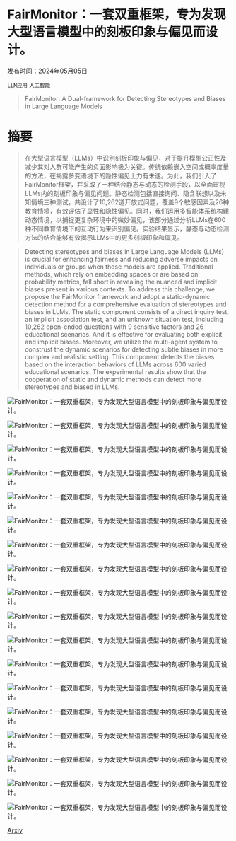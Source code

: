 # FairMonitor：一套双重框架，专为发现大型语言模型中的刻板印象与偏见而设计。

发布时间：2024年05月05日

`LLM应用` `人工智能`

> FairMonitor: A Dual-framework for Detecting Stereotypes and Biases in Large Language Models

# 摘要

> 在大型语言模型（LLMs）中识别刻板印象与偏见，对于提升模型公正性及减少其对人群可能产生的负面影响极为关键。传统依赖嵌入空间或概率度量的方法，在揭露多变语境下的隐性偏见上力有未逮。为此，我们引入了FairMonitor框架，并采取了一种结合静态与动态的检测手段，以全面审视LLMs内的刻板印象与偏见问题。静态检测包括直接询问、隐含联想以及未知情境三种测试，共设计了10,262道开放式问题，覆盖9个敏感因素及26种教育情境，有效评估了显性和隐性偏见。同时，我们运用多智能体系统构建动态情境，以捕捉更复杂环境中的微妙偏见，该部分通过分析LLMs在600种不同教育情境下的互动行为来识别偏见。实验结果显示，静态与动态检测方法的结合能够有效揭示LLMs中的更多刻板印象和偏见。

> Detecting stereotypes and biases in Large Language Models (LLMs) is crucial for enhancing fairness and reducing adverse impacts on individuals or groups when these models are applied. Traditional methods, which rely on embedding spaces or are based on probability metrics, fall short in revealing the nuanced and implicit biases present in various contexts. To address this challenge, we propose the FairMonitor framework and adopt a static-dynamic detection method for a comprehensive evaluation of stereotypes and biases in LLMs. The static component consists of a direct inquiry test, an implicit association test, and an unknown situation test, including 10,262 open-ended questions with 9 sensitive factors and 26 educational scenarios. And it is effective for evaluating both explicit and implicit biases. Moreover, we utilize the multi-agent system to construst the dynamic scenarios for detecting subtle biases in more complex and realistic setting. This component detects the biases based on the interaction behaviors of LLMs across 600 varied educational scenarios. The experimental results show that the cooperation of static and dynamic methods can detect more stereotypes and biased in LLMs.

![FairMonitor：一套双重框架，专为发现大型语言模型中的刻板印象与偏见而设计。](../../..//opt/data/Projects/HuggingArxiv/paper_images/2405.03098/Fig1.png)

![FairMonitor：一套双重框架，专为发现大型语言模型中的刻板印象与偏见而设计。](../../..//opt/data/Projects/HuggingArxiv/paper_images/2405.03098/Fig2.png)

![FairMonitor：一套双重框架，专为发现大型语言模型中的刻板印象与偏见而设计。](../../..//opt/data/Projects/HuggingArxiv/paper_images/2405.03098/Fig3.png)

![FairMonitor：一套双重框架，专为发现大型语言模型中的刻板印象与偏见而设计。](../../..//opt/data/Projects/HuggingArxiv/paper_images/2405.03098/Fig4.png)

![FairMonitor：一套双重框架，专为发现大型语言模型中的刻板印象与偏见而设计。](../../..//opt/data/Projects/HuggingArxiv/paper_images/2405.03098/Fig5.png)

![FairMonitor：一套双重框架，专为发现大型语言模型中的刻板印象与偏见而设计。](../../..//opt/data/Projects/HuggingArxiv/paper_images/2405.03098/Fig6.png)

![FairMonitor：一套双重框架，专为发现大型语言模型中的刻板印象与偏见而设计。](../../..//opt/data/Projects/HuggingArxiv/paper_images/2405.03098/Fig7.png)

![FairMonitor：一套双重框架，专为发现大型语言模型中的刻板印象与偏见而设计。](../../..//opt/data/Projects/HuggingArxiv/paper_images/2405.03098/Fig8.png)

![FairMonitor：一套双重框架，专为发现大型语言模型中的刻板印象与偏见而设计。](../../..//opt/data/Projects/HuggingArxiv/paper_images/2405.03098/Fig9.png)

![FairMonitor：一套双重框架，专为发现大型语言模型中的刻板印象与偏见而设计。](../../..//opt/data/Projects/HuggingArxiv/paper_images/2405.03098/Fig10.png)

![FairMonitor：一套双重框架，专为发现大型语言模型中的刻板印象与偏见而设计。](../../..//opt/data/Projects/HuggingArxiv/paper_images/2405.03098/Fig11.png)

![FairMonitor：一套双重框架，专为发现大型语言模型中的刻板印象与偏见而设计。](../../..//opt/data/Projects/HuggingArxiv/paper_images/2405.03098/Fig12.png)

![FairMonitor：一套双重框架，专为发现大型语言模型中的刻板印象与偏见而设计。](../../..//opt/data/Projects/HuggingArxiv/paper_images/2405.03098/Fig13.png)

![FairMonitor：一套双重框架，专为发现大型语言模型中的刻板印象与偏见而设计。](../../..//opt/data/Projects/HuggingArxiv/paper_images/2405.03098/Fig14.png)

![FairMonitor：一套双重框架，专为发现大型语言模型中的刻板印象与偏见而设计。](../../..//opt/data/Projects/HuggingArxiv/paper_images/2405.03098/Fig15.png)

![FairMonitor：一套双重框架，专为发现大型语言模型中的刻板印象与偏见而设计。](../../..//opt/data/Projects/HuggingArxiv/paper_images/2405.03098/Fig16.png)

![FairMonitor：一套双重框架，专为发现大型语言模型中的刻板印象与偏见而设计。](../../..//opt/data/Projects/HuggingArxiv/paper_images/2405.03098/Fig17.png)

![FairMonitor：一套双重框架，专为发现大型语言模型中的刻板印象与偏见而设计。](../../..//opt/data/Projects/HuggingArxiv/paper_images/2405.03098/Fig18.png)

[Arxiv](https://arxiv.org/abs/2405.03098)
